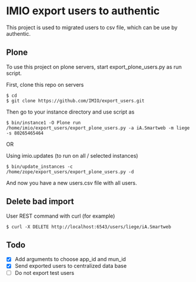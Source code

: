 IMIO export users to authentic
==============================

This project is used to migrated users to csv file, which can be use by authentic.

Plone
-----
To use this project on plone servers, start export_plone_users.py as run script.

First, clone this repo on servers

    $ cd
    $ git clone https://github.com/IMIO/export_users.git

Then go to your instance directory and use script as

    $ bin/instance1 -O Plone run /home/imio/export_users/export_plone_users.py -a iA.Smartweb -m liege -s 80265465464

OR

Using imio.updates (to run on all / selected instances)

    $ bin/update_instances -c /home/zope/export_users/export_plone_users.py -d

And now you have a new users.csv file with all users.


Delete bad import
-----------------
User REST command with curl (for example)

    $ curl -X DELETE http://localhost:6543/users/liege/iA.Smartweb

Todo
----
- [X] Add arguments to choose app_id and mun_id
- [X] Send exported users to centralized data base
- [ ] Do not export test users
